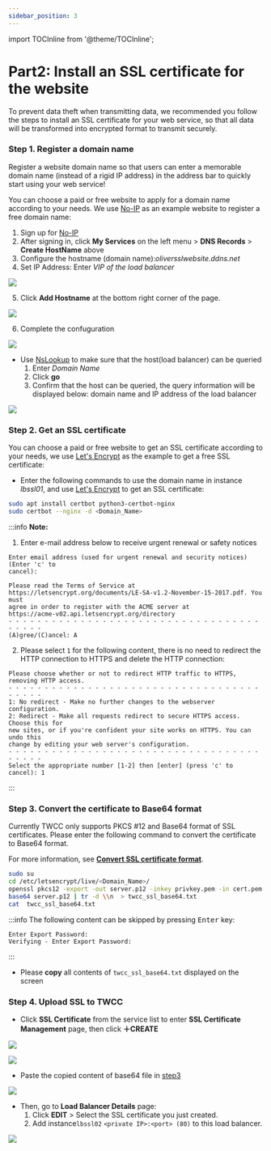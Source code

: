 ```yaml
---
sidebar_position: 3
---
```


import TOCInline from '@theme/TOCInline';

# Part2: Install an SSL certificate for the website

To prevent data theft when transmitting data, we recommended you follow the steps to install an SSL certificate for your web service, so that all data will be transformed into encrypted format to transmit securely.


<TOCInline toc={toc} />

### Step 1. Register a domain name

Register a website domain name so that users can enter a memorable domain name (instead of a rigid IP address) in the address bar to quickly start using your web service!

You can choose a paid or free website to apply for a domain name according to your needs. We use [No-IP](https://www.noip.com/) as an example website to register a free domain name:

1. Sign up for [No-IP](https://www.noip.com/)
2. After signing in, click **My Services** on the left menu > **DNS Records** > **Create HostName** above
3. Configure the hostname (domain name):*<span>oliversslwebsite.ddns.net</span>*	
4. Set IP Address: Enter *VIP of the load balancer*

![](https://cos.twcc.ai/SYS-MANUAL/uploads/upload_96ab3d56d9eaf55adcc742eea7b63a3e.png)



5. Click **Add Hostname** at the bottom right corner of the page.

![](https://cos.twcc.ai/SYS-MANUAL/uploads/upload_c109bfa8410aa890bb412aeb898c2422.png)

6. Complete the confuguration

![](https://cos.twcc.ai/SYS-MANUAL/uploads/upload_94bc8c23a9765db542f9e7e6dea9b087.png)





- Use [NsLookup](https://centralops.net/co/NsLookup.aspx) to make sure that the host(load balancer) can be queried
    1. Enter *Domain Name*
    2. Click **go**
    3. Confirm that the host can be queried, the query information will be displayed below: domain name and IP address of the load balancer

![](https://cos.twcc.ai/SYS-MANUAL/uploads/upload_253e1b6106fca323bee7ec7a8919b8e5.png)




### Step 2. Get an SSL certificate

You can choose a paid or free website to get an SSL certificate according to your needs, we use [Let's Encrypt](https://letsencrypt.org/) as the example to get a free SSL certificate:

- Enter the following commands to use the domain name in instance *lbssl01*, and use [Let's Encrypt](https://letsencrypt.org/) to get an SSL certificate:

```bash
sudo apt install certbot python3-certbot-nginx
sudo certbot --nginx -d <Domain_Name>
```

:::info
<i class="fa fa-paperclip fa-20" aria-hidden="true"></i> **Note:** 

1. Enter e-mail address below to receive urgent renewal or safety notices

```
Enter email address (used for urgent renewal and security notices) (Enter 'c' to
cancel): 
```

```
Please read the Terms of Service at
https://letsencrypt.org/documents/LE-SA-v1.2-November-15-2017.pdf. You must
agree in order to register with the ACME server at
https://acme-v02.api.letsencrypt.org/directory
- - - - - - - - - - - - - - - - - - - - - - - - - - - - - - - - - - - - - - - -
(A)gree/(C)ancel: A
```

2. Please select `1` for the following content, there is no need to redirect the HTTP connection to HTTPS and delete the HTTP connection:

```
Please choose whether or not to redirect HTTP traffic to HTTPS, removing HTTP access.
- - - - - - - - - - - - - - - - - - - - - - - - - - - - - - - - - - - - - - - -
1: No redirect - Make no further changes to the webserver configuration.
2: Redirect - Make all requests redirect to secure HTTPS access. Choose this for
new sites, or if you're confident your site works on HTTPS. You can undo this
change by editing your web server's configuration.
- - - - - - - - - - - - - - - - - - - - - - - - - - - - - - - - - - - - - - - -
Select the appropriate number [1-2] then [enter] (press 'c' to cancel): 1
```

:::

### Step 3. Convert the certificate to Base64 format

Currently TWCC only supports PKCS #12 and Base64 format of SSL certificates. Please enter the following command to convert the certificate to Base64 format.

For more information, see [**Convert SSL certificate format**](https://man.twcc.ai/@twccdocs/doc-vcs-main-en/https%3A%2F%2Fman.twcc.ai%2F%40twccdocs%2Fhowo-lb-convert-cert-en).

```bash
sudo su
cd /etc/letsencrypt/live/<Domain_Name>/ 
openssl pkcs12 -export -out server.p12 -inkey privkey.pem -in cert.pem -certfile chain.pem
base64 server.p12 | tr -d \\n  > twcc_ssl_base64.txt
cat  twcc_ssl_base64.txt
```

:::info
The following content can be skipped by pressing <kbd>Enter</kbd> key:

```
Enter Export Password:
Verifying - Enter Export Password:
```

:::

- Please **copy** all contents of `twcc_ssl_base64.txt` displayed on the screen

### Step 4. Upload SSL to TWCC

- Click **SSL Certificate** from the service list to enter **SSL Certificate Management** page, then click **＋CREATE**

![](https://cos.twcc.ai/SYS-MANUAL/uploads/upload_035358b1bfa7bbed4e3701e863524015.png)


![](https://cos.twcc.ai/SYS-MANUAL/uploads/upload_ddde45bec62fac72292cc6357356e043.png)
- Paste the copied content of base64 file in [step3](#step-3-convert-the-certificate-to-base64-format)

![](https://cos.twcc.ai/SYS-MANUAL/uploads/upload_f9640763369d1d13d95106cc09b37b34.png)





- Then, go to **Load Balancer Details** page:
    1. Click **EDIT** > Select the SSL certificate you just created.
    2. Add instance`lbssl02`  `<private IP>:<port> (80)` to this load balancer.

![](https://cos.twcc.ai/SYS-MANUAL/uploads/upload_059ae0f49869e2f96a24e86e6ea01374.png)